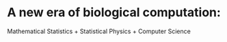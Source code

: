 # A new era of biological computation: 

Mathematical Statistics + Statistical Physics + Computer Science
